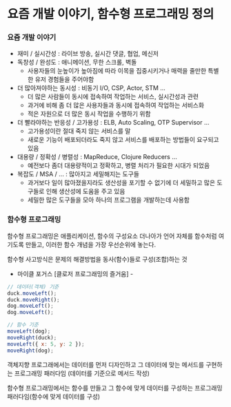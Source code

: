 # 요즘 개발 이야기, 함수형 프로그래밍 정의

### 요즘 개발 이야기

* 재미 / 실시간성 : 라이브 방송, 실시간 댓글, 협업, 메신저
* 독창성 / 완성도 : 애니메이션, 무한 스크롤, 벽돌
  * 사용자들의 눈높이가 높아짐에 따라 이목을 집중시키거나 매력을 줄만한 특별한 유저 경험들을 주어야함
* 더 많아져야하는 동시성 : 비동기 I/O, CSP, Actor, STM ...
  * 더 많은 사람들이 동시에 접속하여 작업하는 서비스, 실시간성과 관련
  * 과거에 비해 좀 더 많은 사용자들과 동시에 접속하여 작업하는 서비스화 
  * 적은 자원으로 더 많은 동시 작업을 수행하기 위함
* 더 빨라야하는 반응성 / 고가용성 : ELB, Auto Scaling, OTP Supervisor ...
  * 고가용성이란 절대 죽지 않는 서비스를 말
  * 새로운 기능이 배포되더라도 죽지 않고 서비스를 배포하는 방법들이 요구되고 있음
* 대용량 / 정확성 / 병렬성 : MapReduce, Clojure Reducers ...
  * 예전보다 좀더 대용량적이고 정확하고, 병렬 처리가 필요한 시대가 되었음
* 복잡도 / MSA / ... : 많아지고 세밀해지는 도구들
  * 과거보다 일이 많아졌을지라도 생산성을 포기할 수 없기에 더 세밀하고 많은 도구들로 인해 생산성에 도움을 주고 있음
  * 세밀한 많은 도구들을 모아 하나의 프로그램을 개발하는데 사용함

### 함수형 프로그래밍

함수형 프로그래밍은 애플리케이션, 함수의 구성요소 더나아가 언어 자체를 함수처럼 여기도록 만들고, 이러한 함수 개념을 가장 우선순위에 놓는다.

 함수형 사고방식은 문제의 해결방법을 동사\(함수\)들로 구성\(조합\)하는 것

 - 마이클 포거스 \[클로저 프로그래밍의 즐거움\] -

```javascript
// 데이터(객체) 기준
duck.moveLeft();
duck.moveRight();
dog.moveLeft();
dog.moveLeft();

// 함수 기준
moveLeft(dog);
moveRight(duck);
moveLeft({ x: 5, y: 2 });
moveRight(dog);
```

객체지향 프로그래에서는 데이터를 먼저 디자인하고 그 데이터에 맞는 메서드를 구현하는 프로그래밍 패러다임 \(데이터를 기준으로 메서드 작성\)

함수형 프로그래밍에서는 함수를 만들고 그 함수에 맞게 데이터를 구성하는 프로그래밍 패러다임\(함수에 맞게 데이터를 구성\)

